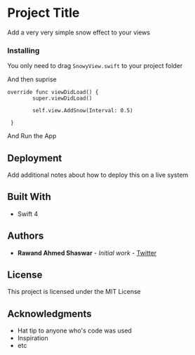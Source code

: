 # Project Title

Add a very very simple snow effect to your views



### Installing

You only need to drag `SnowyView.swift` to your project folder

And then suprise 
```
override func viewDidLoad() {
        super.viewDidLoad()
        
        self.view.AddSnow(Interval: 0.5)
        
 }
```

And Run the App


## Deployment

Add additional notes about how to deploy this on a live system

## Built With

* Swift 4



## Authors

* **Rawand Ahmed Shaswar** - *Initial work* - [Twitter](https://twitter.com/RawandShaswar)

## License

This project is licensed under the MIT License 

## Acknowledgments

* Hat tip to anyone who's code was used
* Inspiration
* etc

